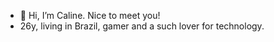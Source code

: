 - 👋 Hi, I’m Caline. Nice to meet you!
- 26y, living in Brazil, gamer and a such lover for technology.

<!---
acali10/acali10 is a ✨ special ✨ repository because its `README.md` (this file) appears on your GitHub profile.
You can click the Preview link to take a look at your changes.
--->
